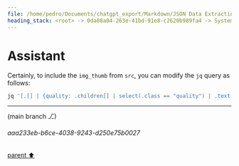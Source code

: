 ```yaml
---
file: /home/pedro/Documents/chatgpt_export/Markdown/JSON Data Extraction_ jq.md
heading_stack: <root> -> 0da08a04-263e-41bd-91e8-c2620b989fa4 -> System -> e1b93c0a-ed30-42f4-bf81-94e5d490b58b -> System -> aaa26758-0603-4c3f-95ee-b342d51f8994 -> User -> Input data -> Relevant data: -> - quality -> - duration -> - alt (title) -> - href (link) -> - img_thumb (data-thumbnail) -> - vid_thumb (data-thumbnail) -> jq query to extract relevant data in a nice new single object with the key names as per above: -> 08cbcecf-1e14-4ea3-910f-35a04d540224 -> Assistant -> aaa21fc3-afbc-44a2-ac1c-ea4b05477e07 -> User -> Input data -> Relevant data: -> - quality -> - duration -> - alt (title) -> - href (link) -> - img_thumb (data-thumbnail) -> - vid_thumb (data-thumbnail) -> jq query to extract relevant data in a nice new single object with the key names as per above: -> 49383519-faff-4971-bb2b-01c0949c193d -> Assistant -> aaa2855e-a232-48aa-8ee0-7ce52f72c15b -> User -> d2abf624-a7ba-4ed7-9fae-71eebccb5373 -> Assistant
---
```

# Assistant

Certainly, to include the `img_thumb` from `src`, you can modify the `jq` query as follows:

```bash
jq '[.[] | {quality: .children[] | select(.class == "quality") | .text, duration: .children[] | select(.class == "duration") | .text, alt: .children[] | select(.tag == "a") | .children[] | .children[] | .alt, href:
```

---

(main branch ⎇)
###### aaa233eb-b6ce-4038-9243-d250e75b0027
[parent ⬆️](#49383519-faff-4971-bb2b-01c0949c193d)
